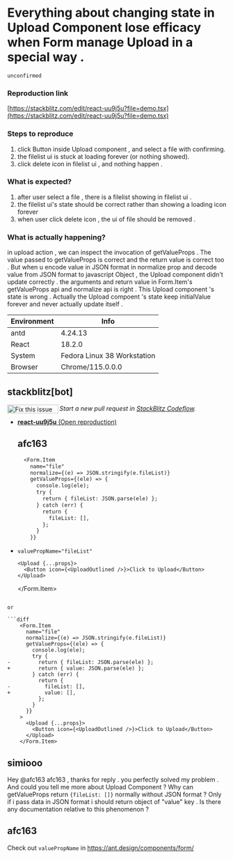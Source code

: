 # Everything about changing state in Upload Component lose efficacy when Form manage Upload in a special way .

`unconfirmed`

### Reproduction link

[https://stackblitz.com/edit/react-uu9j5u?file=demo.tsx](https://stackblitz.com/edit/react-uu9j5u?file=demo.tsx)

### Steps to reproduce

1. click Button inside Upload component , and select a file with confirming.
2. the filelist ui is stuck at loading forever (or nothing showed).
3. click delete icon in filelist ui , and nothing happen .

### What is expected?

1. after user select a file , there is a filelist showing in filelist ui .
2. the filelist ui's state should be correct rather than showing a loading icon forever
3. when user click delete icon , the ui of file should be removed .

### What is actually happening?

in upload action , we can inspect the invocation of getValueProps . The value passed to getValueProps is correct and the return value is correct too . But when u encode value in JSON format in normalize prop and decode value from JSON format to javascript Object , the Upload component didn't update correctly . the arguments and return value in Form.Item's getValueProps api and normalize api is right . This Upload component 's state is wrong . Actually the Upload compoent 's state keep initialValue forever and never actually update itself .

| Environment | Info                        |
| ----------- | --------------------------- |
| antd        | 4.24.13                     |
| React       | 18.2.0                      |
| System      | Fedora Linux 38 Workstation |
| Browser     | Chrome/115.0.0.0            |

<!-- generated by ant-design-issue-helper. DO NOT REMOVE -->

## stackblitz[bot]

<a href='https://stackblitz.com/~/github.com/ant-design/ant-design/issues/44036?repros=react-uu9j5u'><img src='https://developer.stackblitz.com/img/fix_this_issue_small.svg' alt='Fix this issue in StackBlitz Codeflow' align='left' width='117' height='20'></a> _Start a new pull request in [StackBlitz Codeflow](https://stackblitz.com/~/github.com/ant-design/ant-design/issues/44036?repros=react-uu9j5u)._

- [**react-uu9j5u** (Open reproduction)](https://stackblitz.com/edit/react-uu9j5u?issueRepo=ant-design/ant-design&issueNumber=44036)

  ## afc163

  ```diff
    <Form.Item
      name="file"
      normalize={(e) => JSON.stringify(e.fileList)}
      getValueProps={(ele) => {
        console.log(ele);
        try {
          return { fileList: JSON.parse(ele) };
        } catch (err) {
          return {
            fileList: [],
          };
        }
      }}
  ```

*     valuePropName="fileList"
  >
      <Upload {...props}>
        <Button icon={<UploadOutlined />}>Click to Upload</Button>
      </Upload>
  </Form.Item>

````

or

```diff
    <Form.Item
      name="file"
      normalize={(e) => JSON.stringify(e.fileList)}
      getValueProps={(ele) => {
        console.log(ele);
        try {
-         return { fileList: JSON.parse(ele) };
+         return { value: JSON.parse(ele) };
        } catch (err) {
          return {
-           fileList: [],
+           value: [],
          };
        }
      }}
    >
      <Upload {...props}>
        <Button icon={<UploadOutlined />}>Click to Upload</Button>
      </Upload>
    </Form.Item>
````

## simiooo

Hey @afc163 afc163 , thanks for reply . you perfectly solved my problem . And could you tell me more about Upload Component ? Why can getValueProps return `{fileList: []}` normally without JSON format ? Only if i pass data in JSON format i should return object of "value" key . Is there any documentation relative to this phenomenon ?

## afc163

Check out `valuePropName` in https://ant.design/components/form/
